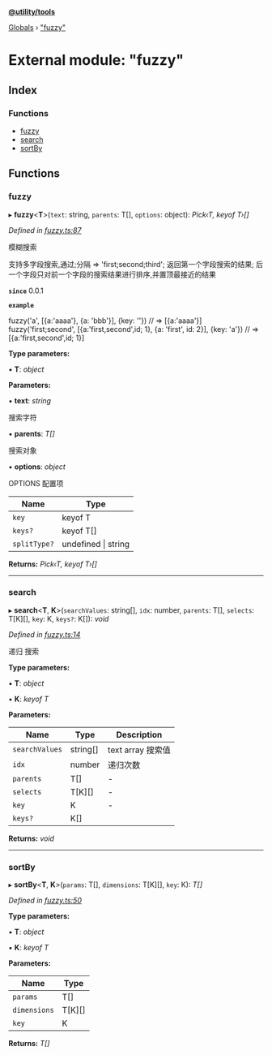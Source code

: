 **[@utility/tools](../README.md)**

[Globals](../globals.md) › ["fuzzy"](_fuzzy_.md)

# External module: "fuzzy"

## Index

### Functions

* [fuzzy](_fuzzy_.md#fuzzy)
* [search](_fuzzy_.md#search)
* [sortBy](_fuzzy_.md#sortby)

## Functions

###  fuzzy

▸ **fuzzy**<**T**>(`text`: string, `parents`: T[], `options`: object): *Pick‹T, keyof T›[]*

*Defined in [fuzzy.ts:87](https://github.com/Wimjiang/utility/blob/87b2a56/src/fuzzy.ts#L87)*

模糊搜索

  支持多字段搜索,通过;分隔 => 'first;second;third';
  返回第一个字段搜索的结果;
  后一个字段只对前一个字段的搜索结果进行排序,并置顶最接近的结果

**`since`** 0.0.1

**`example`** 

fuzzy('a', [{a:'aaaa'}, {a: 'bbb'}], {key: ''})
// => [{a:'aaaa'}]
fuzzy('first;second', [{a:'first,second',id; 1}, {a: 'first', id: 2}], {key: 'a'})
// => [{a:'first,second',id; 1}]

**Type parameters:**

▪ **T**: *object*

**Parameters:**

▪ **text**: *string*

搜索字符

▪ **parents**: *T[]*

搜索对象

▪ **options**: *object*

OPTIONS 配置项

Name | Type |
------ | ------ |
`key` | keyof T |
`keys?` | keyof T[] |
`splitType?` | undefined \| string |

**Returns:** *Pick‹T, keyof T›[]*

___

###  search

▸ **search**<**T**, **K**>(`searchValues`: string[], `idx`: number, `parents`: T[], `selects`: T[K][], `key`: K, `keys?`: K[]): *void*

*Defined in [fuzzy.ts:14](https://github.com/Wimjiang/utility/blob/87b2a56/src/fuzzy.ts#L14)*

递归 搜索

**Type parameters:**

▪ **T**: *object*

▪ **K**: *keyof T*

**Parameters:**

Name | Type | Description |
------ | ------ | ------ |
`searchValues` | string[] | text array 搜索值 |
`idx` | number | 递归次数 |
`parents` | T[] | - |
`selects` | T[K][] | - |
`key` | K | - |
`keys?` | K[] |   |

**Returns:** *void*

___

###  sortBy

▸ **sortBy**<**T**, **K**>(`params`: T[], `dimensions`: T[K][], `key`: K): *T[]*

*Defined in [fuzzy.ts:50](https://github.com/Wimjiang/utility/blob/87b2a56/src/fuzzy.ts#L50)*

**Type parameters:**

▪ **T**: *object*

▪ **K**: *keyof T*

**Parameters:**

Name | Type |
------ | ------ |
`params` | T[] |
`dimensions` | T[K][] |
`key` | K |

**Returns:** *T[]*
